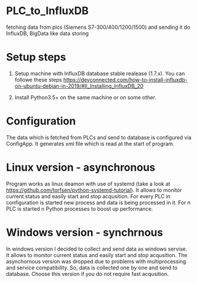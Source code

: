 # PLC_to_InfluxDB
fetching data from plcs (Siemens S7-300/400/1200/1500) and sending it do InfluxDB, BigData like data storing

# Setup steps

1. Setup machine with InfluxDB database stable realease (1.7.x). You can followe these steps
https://devconnected.com/how-to-install-influxdb-on-ubuntu-debian-in-2019/#II_Installing_InfluxDB_20

2. Install Python3.5+ on the same machine or on some other.

# Configuration 

The data which is fetched from PLCs and send to database is configured via ConfigApp. It generates xml file which is read at the start of program.

# Linux version - asynchronous

Program works as linux deamon with use of systemd (take a look at https://github.com/torfsen/python-systemd-tutorial). It allows to monitor current status and easily start and stop acqusition. For every PLC in configuration is started new process and data is being processed in it. For n PLC is started n Python processes to boost up performance. 

# Windows version - synchrnous

In windows version I decided to collect and send data as windows servise. It allows to monitor current status and easily start and stop acqusition. The asynchornous version was dropped due to problems with multiprocessing and service compatibility. So, data is collected one by one and send to database. Choose this version if you do not require fast acqusition.





